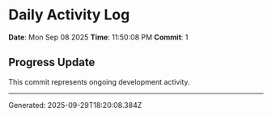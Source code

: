 # Daily Activity Log

**Date**: Mon Sep 08 2025
**Time**: 11:50:08 PM
**Commit**: 1

## Progress Update

This commit represents ongoing development activity.

---
Generated: 2025-09-29T18:20:08.384Z

